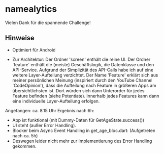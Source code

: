 # namealytics

Vielen Dank für die spannende Challenge! 

## Hinweise

* Optimiert für Android

* Zur Architektur: Der Ordner 'screen' enthält die reine UI. Der Ordner 'feature' enthält die (meiste) Geschäftslogik, die Datenklasse und den API-Service. Aufgrund der Simplizität des API-Calls habe ich auf eine weitere Layer-Aufteilung verzichtet. Der Name 'Feature' erklärt sich aus meiner persönlichen Meinung (inspiriert durch den YouTube Channel 'CodeOpinion'), dass die Aufteilung nach Feature in größeren Apps am übersichtlichsten ist. Dort würden sich dann Unterorder für jedes Feature befinden (siehe Potentiate). Innerhalb jedes Features kann dann eine individuelle Layer-Aufteilung erfolgen.

Angefangen: ca. 8.15 Uhr
Ergebnis nach 6h: 
* App ist funktional (mit Dummy-Daten für GetAgeState.success())
* UI steht (außer Error Handling).
* Blocker beim Async Event Handling in get_age_bloc.dart: (Aufgetreten nach ca. 5h)
* Deswegen leider nicht mehr zur Implementierung des Error Handling gekommen.

